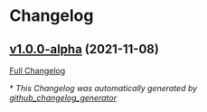 # Changelog

## [v1.0.0-alpha](https://github.com/devlooped/isbn/tree/v1.0.0-alpha) (2021-11-08)

[Full Changelog](https://github.com/devlooped/isbn/compare/9197e446181ebd70ab7828f53bb4200956b57d49...v1.0.0-alpha)



\* *This Changelog was automatically generated by [github_changelog_generator](https://github.com/github-changelog-generator/github-changelog-generator)*
